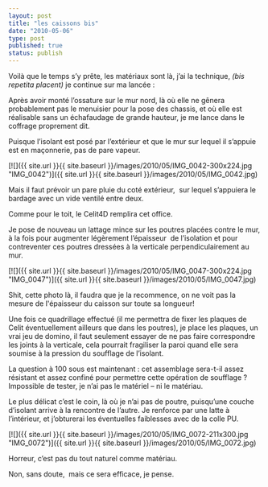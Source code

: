 ```yaml
---
layout: post
title: "les caissons bis"
date: "2010-05-06"
type: post
published: true
status: publish
---
```


Voilà que le temps s’y prête, les matériaux sont là, j’ai la technique, _(bis repetita placent)_ je continue sur ma lancée :

Après avoir monté l’ossature sur le mur nord, là où elle ne gênera probablement pas le menuisier pour la pose des chassis, et où elle est réalisable sans un échafaudage de grande hauteur, je me lance dans le coffrage proprement dit.

Puisque l’isolant est posé par l’extérieur et que le mur sur lequel il s’appuie est en maçonnerie, pas de pare vapeur.

[![]({{ site.url }}{{ site.baseurl }}/images/2010/05/IMG_0042-300x224.jpg "IMG_0042")]({{ site.url }}{{ site.baseurl }}/images/2010/05/IMG_0042.jpg)

Mais il faut prévoir un pare pluie du coté extérieur,  sur lequel s’appuiera le bardage avec un vide ventilé entre deux.

Comme pour le toit, le Celit4D remplira cet office.

Je pose de nouveau un lattage mince sur les poutres placées contre le mur, à la fois pour augmenter légèrement l’épaisseur  de l’isolation et pour contreventer ces poutres dressées à la verticale perpendiculairement au mur.

[![]({{ site.url }}{{ site.baseurl }}/images/2010/05/IMG_0047-300x224.jpg "IMG_0047")]({{ site.url }}{{ site.baseurl }}/images/2010/05/IMG_0047.jpg)

Shit, cette photo là, il faudra que je la recommence, on ne voit pas la mesure de l'épaisseur du caisson sur toute sa longueur!

Une fois ce quadrillage effectué (il me permettra de fixer les plaques de Celit éventuellement ailleurs que dans les poutres), je place les plaques, un vrai jeu de domino, il faut seulement essayer de ne pas faire correspondre les joints à la verticale, cela pourrait fragiliser la paroi quand elle sera soumise à la pression du soufflage de l’isolant.

La question à 100 sous est maintenant : cet assemblage sera-t-il assez résistant et assez confiné pour permettre cette opération de soufflage ? Impossible de tester, je n’ai pas le matériel – ni le matériau.

Le plus délicat c’est le coin, là où je n’ai pas de poutre, puisqu’une couche d’isolant arrive à la rencontre de l’autre. Je renforce par une latte à l’intérieur, et j’obturerai les éventuelles faiblesses avec de la colle PU.

[![]({{ site.url }}{{ site.baseurl }}/images/2010/05/IMG_0072-211x300.jpg "IMG_0072")]({{ site.url }}{{ site.baseurl }}/images/2010/05/IMG_0072.jpg)

Horreur, c’est pas du tout naturel comme matériau.

Non, sans doute,  mais ce sera efficace, je pense.

